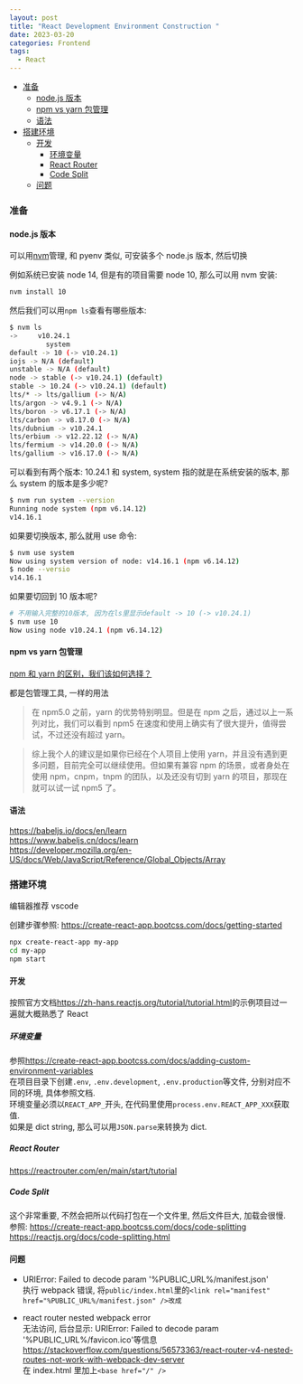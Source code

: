 ```yaml
---
layout: post
title: "React Development Environment Construction "
date: 2023-03-20
categories: Frontend
tags:
  - React
---
```


- [准备](#准备)
  - [node.js 版本](#nodejs版本)
  - [npm vs yarn 包管理](#npm-vs-yarn包管理)
  - [语法](#语法)
- [搭建环境](#搭建环境)
  - [开发](#开发)
    - [环境变量](#环境变量)
    - [React Router](#react-router)
    - [Code Split](#code-split)
  - [问题](#问题)

### 准备

#### node.js 版本

可以用[nvm](https://github.com/nvm-sh/nvm#system-version-of-node)管理, 和 pyenv 类似, 可安装多个 node.js 版本, 然后切换

例如系统已安装 node 14, 但是有的项目需要 node 10, 那么可以用 nvm 安装:

```bash
nvm install 10
```

然后我们可以用`npm ls`查看有哪些版本:

```bash
$ nvm ls
->     v10.24.1
         system
default -> 10 (-> v10.24.1)
iojs -> N/A (default)
unstable -> N/A (default)
node -> stable (-> v10.24.1) (default)
stable -> 10.24 (-> v10.24.1) (default)
lts/* -> lts/gallium (-> N/A)
lts/argon -> v4.9.1 (-> N/A)
lts/boron -> v6.17.1 (-> N/A)
lts/carbon -> v8.17.0 (-> N/A)
lts/dubnium -> v10.24.1
lts/erbium -> v12.22.12 (-> N/A)
lts/fermium -> v14.20.0 (-> N/A)
lts/gallium -> v16.17.0 (-> N/A)
```

可以看到有两个版本: 10.24.1 和 system, system 指的就是在系统安装的版本, 那么 system 的版本是多少呢?

```bash
$ nvm run system --version
Running node system (npm v6.14.12)
v14.16.1
```

如果要切换版本, 那么就用 use 命令:

```bash
$ nvm use system
Now using system version of node: v14.16.1 (npm v6.14.12)
$ node --versio
v14.16.1
```

如果要切回到 10 版本呢?

```bash
# 不用输入完整的10版本, 因为在ls里显示default -> 10 (-> v10.24.1)
$ nvm use 10
Now using node v10.24.1 (npm v6.14.12)
```

#### npm vs yarn 包管理

[npm 和 yarn 的区别，我们该如何选择？](https://zhuanlan.zhihu.com/p/27449990)

都是包管理工具, 一样的用法

> 在 npm5.0 之前，yarn 的优势特别明显。但是在 npm 之后，通过以上一系列对比，我们可以看到 npm5 在速度和使用上确实有了很大提升，值得尝试，不过还没有超过 yarn。

> 综上我个人的建议是如果你已经在个人项目上使用 yarn，并且没有遇到更多问题，目前完全可以继续使用。但如果有兼容 npm 的场景，或者身处在使用 npm，cnpm，tnpm 的团队，以及还没有切到 yarn 的项目，那现在就可以试一试 npm5 了。

#### 语法

<https://babeljs.io/docs/en/learn>  
<https://www.babeljs.cn/docs/learn>  
<https://developer.mozilla.org/en-US/docs/Web/JavaScript/Reference/Global_Objects/Array>

### 搭建环境

编辑器推荐 vscode

创建步骤参照: <https://create-react-app.bootcss.com/docs/getting-started>

```bash
npx create-react-app my-app
cd my-app
npm start
```

#### 开发

按照官方文档<https://zh-hans.reactjs.org/tutorial/tutorial.html>的示例项目过一遍就大概熟悉了 React

##### 环境变量

参照<https://create-react-app.bootcss.com/docs/adding-custom-environment-variables>  
在项目目录下创建`.env`, `.env.development`, `.env.production`等文件, 分别对应不同的环境, 具体参照文档.  
环境变量必须以`REACT_APP_`开头, 在代码里使用`process.env.REACT_APP_XXX`获取值.  
如果是 dict string, 那么可以用`JSON.parse`来转换为 dict.

##### React Router

<https://reactrouter.com/en/main/start/tutorial>

##### Code Split

这个非常重要, 不然会把所以代码打包在一个文件里, 然后文件巨大, 加载会很慢.  
参照: <https://create-react-app.bootcss.com/docs/code-splitting>  
<https://reactjs.org/docs/code-splitting.html>

#### 问题

- URIError: Failed to decode param '%PUBLIC_URL%/manifest.json'  
  执行 webpack 错误, 将`public/index.html`里的`<link rel="manifest" href="%PUBLIC_URL%/manifest.json" />改成`<link rel="manifest" href="manifest.json" />

- react router nested webpack error  
  无法访问, 后台显示: URIError: Failed to decode param '%PUBLIC_URL%/favicon.ico'等信息  
  <https://stackoverflow.com/questions/56573363/react-router-v4-nested-routes-not-work-with-webpack-dev-server>  
  在 index.html 里加上`<base href="/" />`
